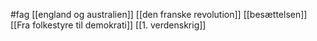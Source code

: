 #fag
[[england og australien]]
[[den franske revolution]]
[[besættelsen]]
[[Fra folkestyre til demokrati]]
[[1. verdenskrig]]